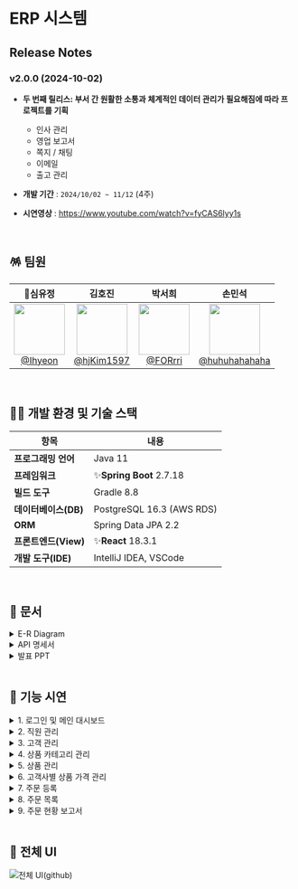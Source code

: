 # ERP 시스템

## Release Notes

### v2.0.0 (2024-10-02)
- **두 번째 릴리스: 부서 간 원활한 소통과 체계적인 데이터 관리가 필요해짐에 따라 프로젝트를 기획**
  - 인사 관리
  - 영업 보고서
  - 쪽지 / 채팅
  - 이메일
  - 출고 관리

- **개발 기간** : `2024/10/02 ~ 11/12` (4주)
- **시연영상** : https://www.youtube.com/watch?v=fyCAS6lyy1s
<br/>

## 🪅 팀원

| **👑심유정** | **김호진** | **박서희** | **손민석** |
| :------: |  :------: | :------: | :------: |
|[<img src="https://avatars.githubusercontent.com/Ihyeon" height=90> <br/> @Ihyeon](https://github.com/Ihyeon) |[<img src="https://avatars.githubusercontent.com/hjKim1597" height=90> <br/> @hjKim1597](https://github.com/hjKim1597) |[<img src="https://avatars.githubusercontent.com/FORrri" height=90> <br/> @FORrri](https://github.com/FORrri) |[<img src="https://avatars.githubusercontent.com/huhuhahahaha" height=90> <br/> @huhuhahahaha](https://github.com/huhuhahahaha) |

<br/>

## 🤹‍♂️ 개발 환경 및 기술 스택

| 항목 | 내용 |
|---|---|
| **프로그래밍 언어** | Java 11 |
| **프레임워크** | ✨**Spring Boot** 2.7.18 |
| **빌드 도구** | Gradle 8.8 |
| **데이터베이스(DB)** | PostgreSQL 16.3 (AWS RDS) |
| **ORM** | Spring Data JPA 2.2 |
| **프론트엔드(View)** | ✨**React** 18.3.1 |
| **개발 도구(IDE)** | IntelliJ IDEA, VSCode |
<br/>



## 🎡 문서

<details>
  <summary>E-R Diagram</summary>
  
![Frame 4](https://github.com/user-attachments/assets/5321a3a2-220e-4f64-87ee-4cfa67aaf3a4)


</details>


<details>
  <summary>API 명세서</summary>

![image](https://github.com/user-attachments/assets/7464390f-a442-4c51-9df9-fb1f10081e98)

</details>


<details>
  <summary>발표 PPT</summary>
 
![Frame 5](https://github.com/user-attachments/assets/bac214a8-8f25-42fd-8436-4d5106ff97e7)

</details>



<br/>

## 🧩 기능 시연

<details>
  <summary>1. 로그인 및 메인 대시보드</summary>

![21](https://github.com/user-attachments/assets/d8e908b5-3a49-4f80-8d3d-3b156bbb881b)
</details>

<details>
  <summary>2. 직원 관리</summary>
    
![22](https://github.com/user-attachments/assets/34bdf55b-ca24-4af0-a56b-d2f22798af75)

</details>
<details>
  <summary>3. 고객 관리</summary>
    
![23](https://github.com/user-attachments/assets/f7af39b6-a221-4abe-a1d1-54d288ac2772)

</details>
<details>
  <summary>4. 상품 카테고리 관리</summary>
    
![24](https://github.com/user-attachments/assets/a7a8c480-0e77-42a0-815f-c8508b1df383)

</details>
<details>
  <summary>5. 상품 관리</summary>
    
![25](https://github.com/user-attachments/assets/7201644f-ace5-4bf9-adfc-39c05e97ece1)

</details>
<details>
  <summary>6. 고객사별 상품 가격 관리</summary>
    
![26](https://github.com/user-attachments/assets/fb6608c2-8711-440f-b1f8-d772ce178e67)

</details>

<details>
  <summary>7. 주문 등록</summary>
    
![277](https://github.com/user-attachments/assets/29e915ef-8325-465e-804d-5c79406b284e)

</details>
<details>
  <summary>8. 주문 목록</summary>
    
![28](https://github.com/user-attachments/assets/85e93ab3-803b-4b8f-88d2-9d276187f93d)

</details>
<details>
  <summary>9. 주문 현황 보고서</summary>
    
![29](https://github.com/user-attachments/assets/fe335fa5-94b5-4f22-a3ac-098c4c5aa5e7)
</details>


<br/>

## 🎠 전체 UI
![전체 UI(github)](https://github.com/user-attachments/assets/4755cafb-665f-4a94-bc37-91677bbb5eec)


